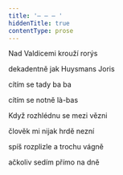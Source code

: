 ```yaml
---
title: '– – – '
hiddenTitle: true
contentType: prose
---
```


Nad Valdicemi krouží rorýs

dekadentně jak Huysmans Joris

cítím se tady ba ba

cítím se notně là\-bas

Když rozhlédnu se mezi vězni

člověk mi nijak hrdě nezní

spíš rozplizle a trochu vágně

ačkoliv sedím přímo na dně
